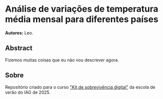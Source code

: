 # Análise de variações de temperatura média mensal para diferentes países

**Autores:** Leo.

## Abstract

Fizemos muitas coisas que eu não vou descrever agora.

## Sobre

Repositório criado para o curso 
["Kit de sobrevivência digital"](https://github.com/compgeolab/kit) 
da escola de verão do IAG de 2025.